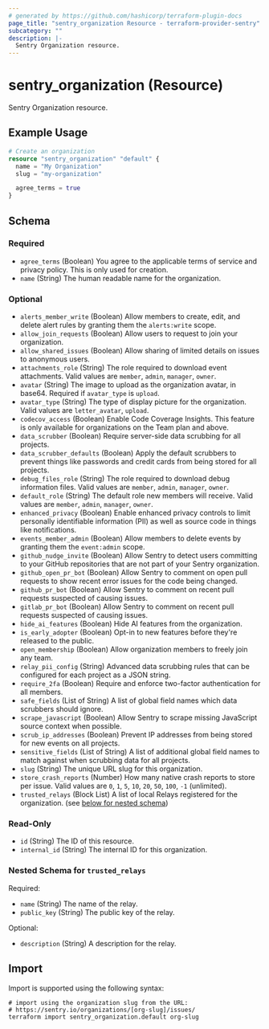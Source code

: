 ```yaml
---
# generated by https://github.com/hashicorp/terraform-plugin-docs
page_title: "sentry_organization Resource - terraform-provider-sentry"
subcategory: ""
description: |-
  Sentry Organization resource.
---
```


# sentry_organization (Resource)

Sentry Organization resource.

## Example Usage

```terraform
# Create an organization
resource "sentry_organization" "default" {
  name = "My Organization"
  slug = "my-organization"

  agree_terms = true
}
```

<!-- schema generated by tfplugindocs -->
## Schema

### Required

- `agree_terms` (Boolean) You agree to the applicable terms of service and privacy policy. This is only used for creation.
- `name` (String) The human readable name for the organization.

### Optional

- `alerts_member_write` (Boolean) Allow members to create, edit, and delete alert rules by granting them the `alerts:write` scope.
- `allow_join_requests` (Boolean) Allow users to request to join your organization.
- `allow_shared_issues` (Boolean) Allow sharing of limited details on issues to anonymous users.
- `attachments_role` (String) The role required to download event attachments. Valid values are `member`, `admin`, `manager`, `owner`.
- `avatar` (String) The image to upload as the organization avatar, in base64. Required if `avatar_type` is `upload`.
- `avatar_type` (String) The type of display picture for the organization. Valid values are `letter_avatar`, `upload`.
- `codecov_access` (Boolean) Enable Code Coverage Insights. This feature is only available for organizations on the Team plan and above.
- `data_scrubber` (Boolean) Require server-side data scrubbing for all projects.
- `data_scrubber_defaults` (Boolean) Apply the default scrubbers to prevent things like passwords and credit cards from being stored for all projects.
- `debug_files_role` (String) The role required to download debug information files. Valid values are `member`, `admin`, `manager`, `owner`.
- `default_role` (String) The default role new members will receive. Valid values are `member`, `admin`, `manager`, `owner`.
- `enhanced_privacy` (Boolean) Enable enhanced privacy controls to limit personally identifiable information (PII) as well as source code in things like notifications.
- `events_member_admin` (Boolean) Allow members to delete events by granting them the `event:admin` scope.
- `github_nudge_invite` (Boolean) Allow Sentry to detect users committing to your GitHub repositories that are not part of your Sentry organization.
- `github_open_pr_bot` (Boolean) Allow Sentry to comment on open pull requests to show recent error issues for the code being changed.
- `github_pr_bot` (Boolean) Allow Sentry to comment on recent pull requests suspected of causing issues.
- `gitlab_pr_bot` (Boolean) Allow Sentry to comment on recent pull requests suspected of causing issues.
- `hide_ai_features` (Boolean) Hide AI features from the organization.
- `is_early_adopter` (Boolean) Opt-in to new features before they're released to the public.
- `open_membership` (Boolean) Allow organization members to freely join any team.
- `relay_pii_config` (String) Advanced data scrubbing rules that can be configured for each project as a JSON string.
- `require_2fa` (Boolean) Require and enforce two-factor authentication for all members.
- `safe_fields` (List of String) A list of global field names which data scrubbers should ignore.
- `scrape_javascript` (Boolean) Allow Sentry to scrape missing JavaScript source context when possible.
- `scrub_ip_addresses` (Boolean) Prevent IP addresses from being stored for new events on all projects.
- `sensitive_fields` (List of String) A list of additional global field names to match against when scrubbing data for all projects.
- `slug` (String) The unique URL slug for this organization.
- `store_crash_reports` (Number) How many native crash reports to store per issue. Valid values are `0`, `1`, `5`, `10`, `20`, `50`, `100`, `-1` (unlimited).
- `trusted_relays` (Block List) A list of local Relays registered for the organization. (see [below for nested schema](#nestedblock--trusted_relays))

### Read-Only

- `id` (String) The ID of this resource.
- `internal_id` (String) The internal ID for this organization.

<a id="nestedblock--trusted_relays"></a>
### Nested Schema for `trusted_relays`

Required:

- `name` (String) The name of the relay.
- `public_key` (String) The public key of the relay.

Optional:

- `description` (String) A description for the relay.

## Import

Import is supported using the following syntax:

```shell
# import using the organization slug from the URL:
# https://sentry.io/organizations/[org-slug]/issues/
terraform import sentry_organization.default org-slug
```
